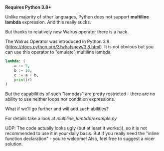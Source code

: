 <b>Requires Python 3.8+</b>

Unlike majority of other languages, Python does not support <b>multiline lambda</b> expression. And this really sucks.

But thanks to relatively new Walrus operator there is a hack.

The Walrus Operator was introduced in Python 3.8 (https://docs.python.org/3/whatsnew/3.8.html).
It is not obvious but you can use this operator to "emulate" multiline lambda

```python
lambda: (
    a := 5,
    b := 10,
    c := a + b,
    print(c)
)
```

But the capabilities of such "lambdas" are pretty restricted - there are no ability to use neither loops nor condition
expressions.

What if we'll go further and will add such abilities?

For details take a look at <i>multiline_lambda/example.py</i>

UDP:
The code actually looks ugly (but at least it works:)), so it is not recommended to use it in your daily basis.
But if you really need the "inline function declaration" - you're welcome!
Also, feel free to suggest a nicer solution.